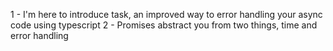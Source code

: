1 - I'm here to introduce task, an improved way to error handling your async code using typescript
2 - Promises abstract you from two things, time and error handling